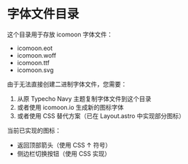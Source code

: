 # 字体文件目录

这个目录用于存放 icomoon 字体文件：

- icomoon.eot
- icomoon.woff  
- icomoon.ttf
- icomoon.svg

由于无法直接创建二进制字体文件，您需要：

1. 从原 Typecho Navy 主题复制字体文件到这个目录
2. 或者使用 icomoon.io 生成新的图标字体
3. 或者使用 CSS 替代方案（已在 Layout.astro 中实现部分图标）

当前已实现的图标：
- 返回顶部箭头（使用 CSS ↑ 符号）
- 侧边栏切换按钮（使用 CSS 实现）